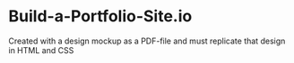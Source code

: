 # Build-a-Portfolio-Site.io
Created with a design mockup as a PDF-file and must replicate that design in HTML and CSS

